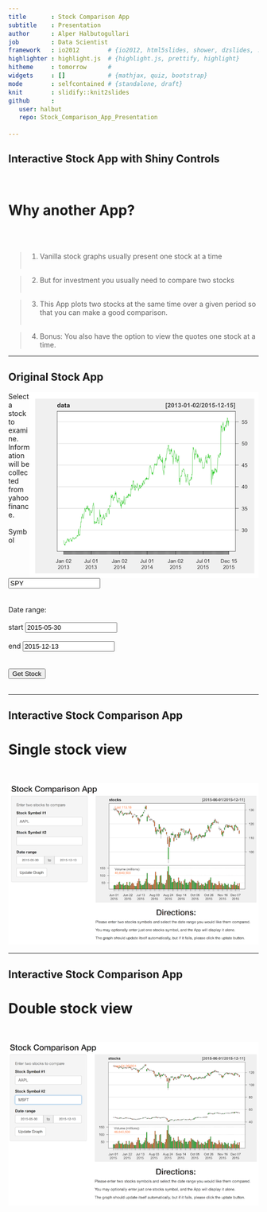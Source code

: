```yaml
---
title       : Stock Comparison App
subtitle    : Presentation
author      : Alper Halbutogullari
job         : Data Scientist
framework   : io2012        # {io2012, html5slides, shower, dzslides, ...}
highlighter : highlight.js  # {highlight.js, prettify, highlight}
hitheme     : tomorrow      # 
widgets     : []            # {mathjax, quiz, bootstrap}
mode        : selfcontained # {standalone, draft}
knit        : slidify::knit2slides
github      :
   user: halbut
   repo: Stock_Comparison_App_Presentation

---
```


## Interactive Stock App with Shiny Controls
<BR>  

# Why another App?
   <BR>   <BR>

> 1. Vanilla stock graphs usually present one stock at a time
   <BR>   <BR>
   
> 2. But for investment you usually need to compare two stocks
   <BR>   <BR>
   
> 3. This App plots two stocks at the same time over a given period so that you can make a good comparison.
   <BR>   <BR>
   
> 4. Bonus: You also have the option to view the quotes one stock at a time.

---

## Original Stock App


<!--html_preserve--><div class="container-fluid">
<div class="row">
<div class="col-sm-4">
<img src="assets/img/Stock_Comparison_App_screenshot_single_stock_original_small.png" align="right"/>
</div>
<div class="col-sm-2">
<span class="help-block">Select a stock to examine. 
        Information will be collected from yahoo finance.</span>
<br/>
<br/>
<div class="form-group shiny-input-container">
<label for="symb">Symbol</label>
<input id="symb" type="text" class="form-control" value="SPY"/>
</div>
<br/>
<br/>
<span class="help-block">Date range: </span>
<br/>
<br/>
<div class="form-group shiny-input-container">
<label for="start">start</label>
<input id="start" type="text" class="form-control" value="2015-05-30"/>
</div>
<br/>
<div class="form-group shiny-input-container">
<label for="end">end</label>
<input id="end" type="text" class="form-control" value="2015-12-13"/>
</div>
<br/>
<br/>
<button id="get" type="button" class="btn btn-default action-button">Get Stock</button>
<br/>
<br/>
</div>
</div>
</div><!--/html_preserve-->

---

## Interactive Stock Comparison App

# Single stock view
<BR>

![Stock Comparison App screenshot](assets/img/Stock_Comparison_App_screenshot_single_stock.png)

---

## Interactive Stock Comparison App

# Double stock view
<BR>

![Stock Comparison App screenshot](assets/img/Stock_Comparison_App_screenshot_double_stock.png)


